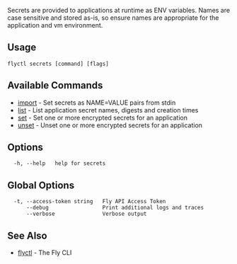 Secrets are provided to applications at runtime as ENV variables. Names are
		case sensitive and stored as-is, so ensure names are appropriate for
		the application and vm environment.
		

## Usage
~~~
flyctl secrets [command] [flags]
~~~

## Available Commands
* [import](/docs/flyctl/secrets-import/)	 - Set secrets as NAME=VALUE pairs from stdin
* [list](/docs/flyctl/secrets-list/)	 - List application secret names, digests and creation times
* [set](/docs/flyctl/secrets-set/)	 - Set one or more encrypted secrets for an application
* [unset](/docs/flyctl/secrets-unset/)	 - Unset one or more encrypted secrets for an application

## Options

~~~
  -h, --help   help for secrets
~~~

## Global Options

~~~
  -t, --access-token string   Fly API Access Token
      --debug                 Print additional logs and traces
      --verbose               Verbose output
~~~

## See Also

* [flyctl](/docs/flyctl/help/)	 - The Fly CLI

